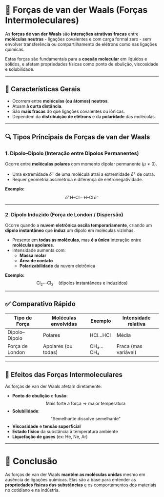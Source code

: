 # 🧲 Forças de van der Waals (Forças Intermoleculares)

As **forças de van der Waals** são **interações atrativas fracas** entre **moléculas neutras** - ligações covalentes e com carga formal zero - sem envolver transferência ou compartilhamento de elétrons como nas ligações químicas.  

Estas forças são fundamentais para a **coesão molecular** em líquidos e sólidos, e afetam propriedades físicas como ponto de ebulição, viscosidade e solubilidade.

---

## 📌 Características Gerais

- Ocorrem entre **moléculas (ou átomos) neutros**.
- Atuam **à curta distância**.
- São **mais fracas** do que ligações covalentes ou iônicas.
- Dependem da **distribuição de elétrons** e da **polaridade** das moléculas.

---

## 🔍 Tipos Principais de Forças de van der Waals

### 1. **Dipolo–Dipolo (Interação entre Dipolos Permanentes)**

Ocorre entre **moléculas polares** com momento dipolar permanente ($\mu \ne 0$).

- Uma extremidade $\delta^-$ de uma molécula atrai a extremidade $\delta^+$ de outra.
- Requer geometria assimétrica e diferença de eletronegatividade.

**Exemplo:**
$$
\delta^+ \text{H–Cl} \cdots \text{H–Cl} \, \delta^-
$$

---

### 2. **Dipolo Induzido (Força de London / Dispersão)**

Ocorre quando a **nuvem eletrônica oscila temporariamente**, criando um **dipolo instantâneo** que **induz** um dipolo em moléculas vizinhas.  

- Presente em **todas as moléculas**, mas **é a única** interação entre **moléculas apolares**.
- Intensidade aumenta com:
  - **Massa molar**
  - **Área de contato**
  - **Polarizabilidade** da nuvem eletrônica

**Exemplo:**
$$
\text{Cl}_2 \cdots \text{Cl}_2 \quad (\text{dipolos instantâneos e induzidos})
$$

---

## ✅ Comparativo Rápido

| Tipo de Força     | Moléculas envolvidas | Exemplo        | Intensidade relativa |
|-------------------|----------------------|----------------|----------------------|
| Dipolo–Dipolo     | Polares              | HCl…HCl        | Média                |
| Força de London   | Apolares (ou todas)  | CH₄…CH₄        | Fraca (mas variável) |

---

## 🎯 Efeitos das Forças Intermoleculares

As forças de van der Waals afetam diretamente:

- **Ponto de ebulição** e **fusão**:
  $$\text{Mais forte a força} \Rightarrow \text{maior temperatura}$$
- **Solubilidade**:
  $$\text{"Semelhante dissolve semelhante"}$$
- **Viscosidade** e **tensão superficial**
- **Estado físico** da substância à temperatura ambiente
- **Liquefação de gases** (ex: He, Ne, Ar)

---

# 📘 Conclusão

As forças de van der Waals **mantêm as moléculas unidas** mesmo em ausência de ligações químicas. Elas são a base para entender as **propriedades físicas das substâncias** e os comportamentos dos materiais no cotidiano e na indústria.

